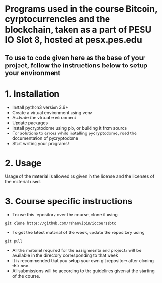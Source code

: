 # Programs used in the course Bitcoin, cyrptocurrencies and the blockchain, taken as a part of PESU IO Slot 8, hosted at pesx.pes.edu

## To use to code given here as the base of your project, follow the instructions below to setup your environment

# 1. Installation
* Install python3 version 3.6+
* Create a virtual environment using venv
* Activate the virtual environment
* Update packages
* Install pycryptodome using pip, or building it from source
* For solutions to errors while installing pycryptodome, read the documentation of pycryptodome
* Start writing your programs!

# 2. Usage
Usage of the material is allowed as given in the license and the licenses of the material used.

# 3. Course specific instructions
* To use this repository over the course, clone it using
``` 
git clone https://github.com/rehanvipin/iocoursebtc 
```
* To get the latest material of the week, update the repository using
``` 
git pull 
```
* All the material required for the assignments and projects will be available in the directory corresponding to that week
* It is recommended that you setup your own git repository after cloning this one.
* All submissions will be according to the guidelines given at the starting of the course.
